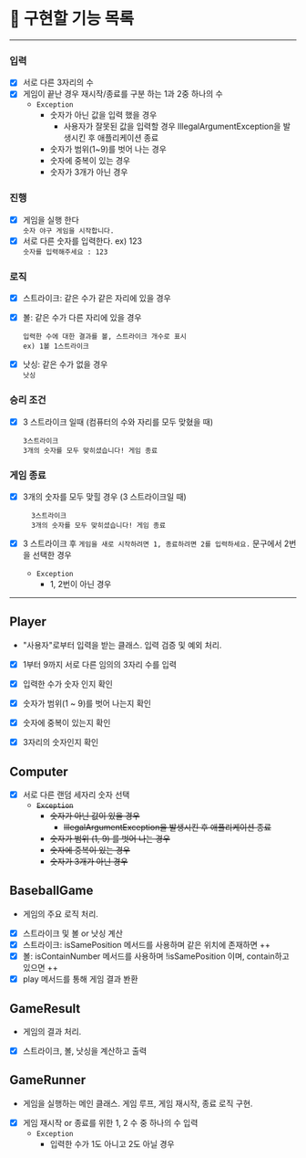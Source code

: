 # 🚀 구현할 기능 목록
- - -

### 입력
-   [x] 서로 다른 3자리의 수
-   [x] 게임이 끝난 경우 재시작/종료를 구분 하는 1과 2중 하나의 수
    - `Exception`
        - 숫자가 아닌 값을 입력 했을 경우
            - 사용자가 잘못된 값을 입력할 경우 IllegalArgumentException을 발생시킨 후 애플리케이션 종료
        - 숫자가 범위(1~9)를 벗어 나는 경우
        - 숫자에 중복이 있는 경우
        - 숫자가 3개가 아닌 경우
        


### 진행
-   [x] 게임을 실행 한다  
    `숫자 야구 게임을 시작합니다.`
-   [x] 서로 다른 숫자를 입력한다. ex) 123  
    `숫자를 입력해주세요 : 123`

### 로직
-   [x] 스트라이크: 같은 수가 같은 자리에 있을 경우 
-   [x] 볼: 같은 수가 다른 자리에 있을 경우

    ```
    입력한 수에 대한 결과를 볼, 스트라이크 개수로 표시  
    ex) 1볼 1스트라이크
    ```

-   [x] 낫싱: 같은 수가 없을 경우  
    `낫싱`

### 승리 조건
-   [x] 3 스트라이크 일때 (컴퓨터의 수와 자리를 모두 맞혔을 때)  

    ```
    3스트라이크
    3개의 숫자를 모두 맞히셨습니다! 게임 종료
    ```

### 게임 종료
-   [x] 3개의 숫자를 모두 맞힐 경우 (3 스트라이크일 때)
    
    ```
      3스트라이크
      3개의 숫자를 모두 맞히셨습니다! 게임 종료
    ```
  
-   [x] 3 스트라이크 후 `게임을 새로 시작하려면 1, 종료하려면 2를 입력하세요.`  문구에서 2번을 선택한 경우
    - `Exception` 
        - 1, 2번이 아닌 경우  


- - -

## Player
- "사용자"로부터 입력을 받는 클래스. 입력 검증 및 예외 처리.

-   [x] 1부터 9까지 서로 다른 임의의 3자리 수를 입력
-   [x] 입력한 수가 숫자 인지 확인
-   [x] 숫자가 범위(1 ~ 9)를 벗어 나는지 확인
-   [x] 숫자에 중복이 있는지 확인
-   [x] 3자리의 숫자인지 확인


## Computer
-   [x] 서로 다른 랜덤 세자리 숫자 선택
  - ~~`Exception`~~
      - ~~숫자가 아닌 값이 있을 경우~~
          - ~~IllegalArgumentException을 발생시킨 후 애플리케이션 종료~~
      - ~~숫자가 범위 (1, 9) 를 벗어 나는 경우~~
      - ~~숫자에 중복이 있는 경우~~
      - ~~숫자가 3개가 아닌 경우~~


## BaseballGame
- 게임의 주요 로직 처리.
-   [x] 스트라이크 및 볼 or 낫싱 계산
-   [x] 스트라이크: isSamePosition 메서드를 사용하며 같은 위치에 존재하면 ++
-   [x] 볼: isContainNumber 메서드를 사용하며 !isSamePosition 이며, contain하고 있으면 ++
-   [x] play 메서드를 통해 게임 결과 봔환

## GameResult
- 게임의 결과 처리.  
-   [x] 스트라이크, 볼, 낫싱을 계산하고 출력


## GameRunner
- 게임을 실행하는 메인 클래스. 게임 루프, 게임 재시작, 종료 로직 구현.
-   [x] 게임 재시작 or 종료를 위한 1, 2 수 중 하나의 수 입력
  - `Exception`
    - 입력한 수가 1도 아니고 2도 아닐 경우
